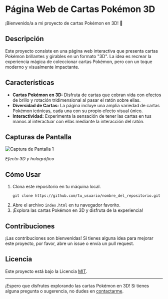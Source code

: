 <h1>Página Web de Cartas Pokémon 3D</h1>

  <p>¡Bienvenido/a a mi proyecto de cartas Pokémon en 3D! 🌟</p>

  <h2>Descripción</h2>

  <p>Este proyecto consiste en una página web interactiva que presenta cartas Pokémon brillantes y girables en un formato "3D". La idea es recrear la experiencia mágica de coleccionar cartas Pokémon, pero con un toque moderno y visualmente impactante.</p>

  <h2>Características</h2>

  <ul>
    <li><strong>Cartas Pokémon en 3D:</strong> Disfruta de cartas que cobran vida con efectos de brillo y rotación tridimensional al pasar el ratón sobre ellas.</li>
    <li><strong>Diversidad de Cartas:</strong> La página incluye una amplia variedad de cartas Pokémon icónicas, cada una con su propio efecto visual único.</li>
    <li><strong>Interactividad:</strong> Experimenta la sensación de tener las cartas en tus manos al interactuar con ellas mediante la interacción del ratón.</li>
  </ul>

  <h2>Capturas de Pantalla</h2>

  <img src="url_de_la_primera_imagen.png" alt="Captura de Pantalla 1">
  <p><em>Efecto 3D y holográfico</em></p>

  <h2>Cómo Usar</h2>

  <ol>
    <li>Clona este repositorio en tu máquina local.
      <pre><code>git clone https://github.com/tu_usuario/nombre_del_repositorio.git</code></pre>
    </li>
    <li>Abre el archivo <code>index.html</code> en tu navegador favorito.</li>
    <li>¡Explora las cartas Pokémon en 3D y disfruta de la experiencia!</li>
  </ol>

  <h2>Contribuciones</h2>

  <p>¡Las contribuciones son bienvenidas! Si tienes alguna idea para mejorar este proyecto, por favor, abre un issue o envía un pull request.</p>

  <h2>Licencia</h2>

  <p>Este proyecto está bajo la Licencia <a href="LICENSE">MIT</a>.</p>

  <hr>

  <p>¡Espero que disfrutes explorando las cartas Pokémon en 3D! Si tienes alguna pregunta o sugerencia, no dudes en <a href="mailto:tu@email.com">contactarme</a>.</p>

